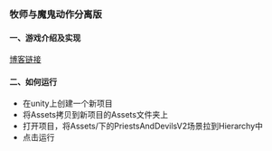 ### 牧师与魔鬼动作分离版
#### 一、游戏介绍及实现
[博客链接](https://blog.csdn.net/weixin_43867940/article/details/108968708)

#### 二、如何运行
- 在unity上创建一个新项目
- 将Assets拷贝到新项目的Assets文件夹上
- 打开项目，将Assets/下的PriestsAndDevilsV2场景拉到Hierarchy中
- 点击运行
